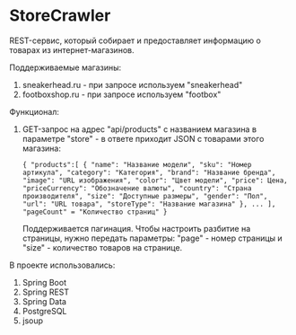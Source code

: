 # StoreCrawler
REST-сервис, который собирает и предоставляет информацию о товарах из
интернет-магазинов.

Поддерживаемые магазины:
1. sneakerhead.ru - при запросе используем "sneakerhead"
2. footboxshop.ru - при запросе используем "footbox"

Функционал:

1. GET-запрос на адрес "api/products" с названием магазина в параметре "store" - в ответе
   приходит JSON с товарами этого магазина:

   `{
      "products":[
         {
            "name": "Название модели",
            "sku": "Номер артикула",
            "category": "Категория",
            "brand": "Название бренда",
            "image": "URL изображения",
            "color": "Цвет модели",
            "price": Цена,
            "priceCurrency": "Обозначение валюты",
            "country": "Страна производителя",
            "size": "Доступные размеры",
            "gender": "Пол",
            "url": "URL товара",
            "storeType": "Название магазина"
         },
         ...
      ],
      "pageCount" = "Количество страниц"
   }`

   Поддерживается пагинация. Чтобы
   настроить разбитие на страницы, нужно передать параметры: "page" - номер
   страницы и "size" - количество товаров на странице.

В проекте использовались:
1. Spring Boot
2. Spring REST
3. Spring Data
4. PostgreSQL
5. jsoup